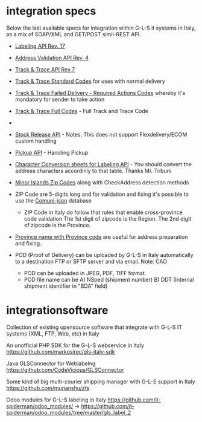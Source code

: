 # integration specs

Below the last available specs for integration within G-L-S it systems in Italy, as a mix of SOAP/XML and GET/POST simil-REST API.

* [Labeling API Rev. 17](https://github.com/labelingdocuments/integrationsoftware/blob/master/MU162_Web%20Integrated%20Labeling%20Service_REV17.pdf)

* [Address Validation API Rev. 4](https://github.com/labelingdocuments/integrationsoftware/blob/master/MU163_Webservice_Checkaddress_rev_04.pdf)

* [Track & Trace API Rev 7](https://github.com/labelingdocuments/integrationsoftware/blob/master/MU40%20-%20Track%20%20Trace%20rev7.pdf)

* [Track & Trace Standard Codes](https://github.com/labelingdocuments/integrationsoftware/blob/master/standard_tracking_codes.xls) for uses with normal delivery

* [Track & Trace Failed Delivery - Required Actions Codes](https://github.com/labelingdocuments/integrationsoftware/blob/master/tracking_codes_requiring_sender_action.xlsx) whereby it's mandatory for sender to take action

* [Track & Trace Full Codes](https://github.com/labelingdocuments/integrationsoftware/blob/master/codici_risultato_gls.xls) - Full Track and Trace Code
* 
* [Stock Release API](https://github.com/labelingdocuments/integrationsoftware/blob/master/MU276_SvincoloGiacenzeXML_70337bb8-9a58-440a-a7df-eb3270fcac96%20(1).pdf) - Notes: This does not support Flexdelivery/ECOM custom handling

* [Pickup API](https://github.com/labelingdocuments/integrationsoftware/blob/master/MU302_Ritiri_XML_rev2_3d1def7c-da62-4692-b927-c9059c9187b8.pdf) - Handling Pickup

* [Character Conversion sheets for Labeling API](https://github.com/labelingdocuments/integrationsoftware/blob/master/GLS%20Webservice%20-%20Tabella%20Conversione.xlsx) - You should convert the address characters accordinly to that table. Thanks Mr. Tribuni

* [Minor Islands Zip Codes](https://github.com/labelingdocuments/integrationsoftware/blob/master/Isole_Minori_Rev6_Mar21.xlsx) along with CheckAddress detection methods

* ZIP Code are 5-digits long and for validation and fixing it's possible to use the [Comuni-json](https://github.com/matteocontrini/comuni-json) database
  * ZIP Code in Italy do follow that rules that enable cross-province code validation
    The 1st digit of zipcode is the Region.
    The 2nd digit of zipcode is the Province.

* [Province name with Province code](https://github.com/labelingdocuments/integrationsoftware/blob/master/province-it.xls) are useful for address preparation and fixing.

* POD (Proof of Delivery) can be uploaded by G-L-S in Italy automatically to a destination FTP or SFTP server and via email. Note: CAO
  *  POD can be uploaded in JPEG, PDF, TIFF format.
  *  POD file name can be A) NSped (shipment number) B) DDT (Internal shipment identifier in "BDA" field) 


# integrationsoftware
Collection of existing opensource software that integrate with G-L-S  IT systems (XML, FTP, Web, etc) in Italy

An unofficial PHP SDK for the G-L-S webservice in Italy
https://github.com/markosirec/gls-italy-sdk

Java GLSConnector for Weblabelng
https://github.com/CodeVicious/GLSConnector

Some kind of big multi-courier shipping manager with G-L-S support in Italy
https://github.com/munanshu/zfs

Odoo modules for G-L-S labeling in Italy
https://github.com/it-spiderman/odoo_modules/ -> https://github.com/it-spiderman/odoo_modules/tree/master/gls_label_2
